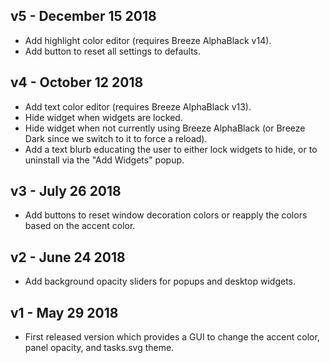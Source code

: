 ## v5 - December 15 2018

* Add highlight color editor (requires Breeze AlphaBlack v14).
* Add button to reset all settings to defaults.

## v4 - October 12 2018

* Add text color editor (requires Breeze AlphaBlack v13).
* Hide widget when widgets are locked.
* Hide widget when not currently using Breeze AlphaBlack (or Breeze Dark since we switch to it to force a reload).
* Add a text blurb educating the user to either lock widgets to hide, or to uninstall via the "Add Widgets" popup.

## v3 - July 26 2018

* Add buttons to reset window decoration colors or reapply the colors based on the accent color.

## v2 - June 24 2018

* Add background opacity sliders for popups and desktop widgets.

## v1 - May 29 2018

* First released version which provides a GUI to change the accent color, panel opacity, and tasks.svg theme.
